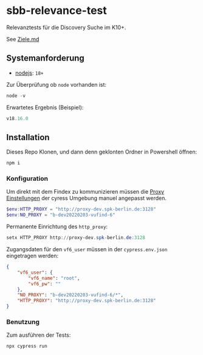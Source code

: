# sbb-relevance-test

Relevanztests für die Discovery Suche im K10+. 

See [Ziele.md](notes/Ziele.md)

## Systemanforderung

- [nodejs](https://nodejs.org/en): `18+`

Zur Überprüfung ob `node` vorhanden ist:

```powershell
node -v
```

Erwartetes Ergebnis (Beispiel):

```powershell
v18.16.0
```

## Installation

Dieses Repo Klonen, und dann denn geklonten Ordner in Powershell öffnen:

```powershell
npm i
```

### Konfiguration

Um direkt mit dem Findex zu kommunizieren müssen die [Proxy Einstellungen](https://docs.cypress.io/guides/references/proxy-configuration) der cyress Umgebung manuel angepasst werden. 

```powershell
$env:HTTP_PROXY = "http://proxy-dev.spk-berlin.de:3128"
$env:NO_PROXY = "b-dev20220203-vufind-6"
```

Permanente Einrichtung des `http_proxy`:
```powershell
setx HTTP_PROXY http://proxy-dev.spk-berlin.de:3128
```

Zugangsdaten für den `vf6_user` müssen in der  `cypress.env.json` eingetragen werden:

```json
{
    "vf6_user": {
        "vf6_name": "root",
        "vf6_pw": ""
    },
    "NO_PROXY": "b-dev20220203-vufind-6/*",
    "HTTP_PROXY": "http://proxy-dev.spk-berlin.de:3128"
}
```

### Benutzung

Zum ausführen der Tests:

```powershell
npx cypress run
```